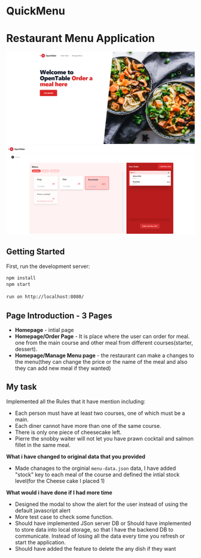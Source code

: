 # QuickMenu
Restaurant Menu Application
====================================
![alt text](https://github.com/suthankumar/QuickMenu/blob/main/homepage.PNG?raw=true)
![alt text](https://github.com/suthankumar/QuickMenu/blob/main/order.PNG?raw=true)
## Getting Started

First, run the development server:

```bash
npm install
npm start

run on http://localhost:8080/
```

## Page Introduction - 3 Pages
- **Homepage** - intial page 
- **Homepage/Order Page** - It is place where the user can order for meal. one from the main course and other meal from different courses(starter, dessert).
- **Homepage/Manage Menu page** - the restaurant can make a changes to the menu(they can change the price or the name of the meal and also they can add new meal if they wanted)

## My task
Implemented all the Rules that it have mention including:
- Each person must have at least two courses, one of which must be a main.
- Each diner cannot have more than one of the same course.
- There is only one piece of cheesecake left.
- Pierre the snobby waiter will not let you have prawn cocktail and salmon fillet in the same meal.



**What i have changed to original data that you provided**
- Made chanages to the orginial `menu-data.json` data,  I have added "stock" key to each meal of the course and defined the intial stock level(for the Cheese cake I placed 1)

**What would i have done if I had more time**
- Designed the modal to show the alert for the user instead of  using the default javascript alert
- More test case to check some function.
- Should have implemented JSon server DB or Should have implemented to store data into local storage,  so that I have the backend DB to communicate. Instead of losing all the data every time you refresh or start the application.
- Should have added the feature to delete the any dish if they want



